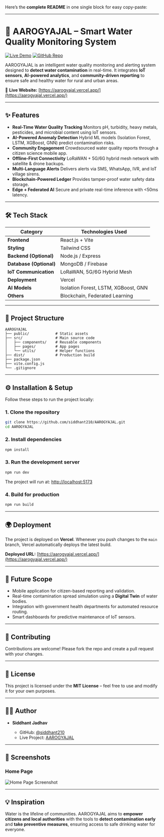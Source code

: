 Here’s the **complete README** in one single block for easy copy-paste:

---

# 🌊 AAROGYAJAL – Smart Water Quality Monitoring System

[![Live Demo](https://img.shields.io/badge/Live-Demo-blue)](https://aarogyajal.vercel.app/)
[![GitHub Repo](https://img.shields.io/badge/GitHub-Repo-black)](https://github.com/siddhant210/AAROGYAJAL)

AAROGYAJAL is an intelligent water quality monitoring and alerting system designed to **detect water contamination** in real-time.
It integrates **IoT sensors**, **AI-powered analytics**, and **community-driven reporting** to ensure safe and healthy water for rural and urban areas.

🚀 **Live Website:** [https://aarogyajal.vercel.app/](https://aarogyajal.vercel.app/)

---

## ✨ Features

* **Real-Time Water Quality Tracking**
  Monitors pH, turbidity, heavy metals, pesticides, and microbial content using IoT sensors.
* **AI-Powered Anomaly Detection**
  Hybrid ML models (Isolation Forest, LSTM, XGBoost, GNN) predict contamination risks.
* **Community Engagement**
  Crowdsourced water quality reports through a citizen science mobile app.
* **Offline-First Connectivity**
  LoRaWAN + 5G/6G hybrid mesh network with satellite & drone backups.
* **Multi-Language Alerts**
  Delivers alerts via SMS, WhatsApp, IVR, and IoT village sirens.
* **Blockchain-Powered Ledger**
  Provides tamper-proof water safety data storage.
* **Edge + Federated AI**
  Secure and private real-time inference with <50ms latency.

---

## 🛠️ Tech Stack

| **Category**            | **Technologies Used**                |
| ----------------------- | ------------------------------------ |
| **Frontend**            | React.js + Vite                      |
| **Styling**             | Tailwind CSS                         |
| **Backend (Optional)**  | Node.js / Express                    |
| **Database (Optional)** | MongoDB / Firebase                   |
| **IoT Communication**   | LoRaWAN, 5G/6G Hybrid Mesh           |
| **Deployment**          | Vercel                               |
| **AI Models**           | Isolation Forest, LSTM, XGBoost, GNN |
| **Others**              | Blockchain, Federated Learning       |

---

## 📂 Project Structure

```
AAROGYAJAL
├── public/            # Static assets
├── src/               # Main source code
│   ├── components/    # Reusable components
│   ├── pages/         # App pages
│   └── utils/         # Helper functions
├── dist/              # Production build
├── package.json
├── vite.config.js
└── .gitignore
```

---

## ⚙️ Installation & Setup

Follow these steps to run the project locally:

### **1. Clone the repository**

```bash
git clone https://github.com/siddhant210/AAROGYAJAL.git
cd AAROGYAJAL
```

### **2. Install dependencies**

```bash
npm install
```

### **3. Run the development server**

```bash
npm run dev
```

The project will run at:
[http://localhost:5173](http://localhost:5173)

### **4. Build for production**

```bash
npm run build
```

---

## 🌍 Deployment

The project is deployed on **Vercel**.
Whenever you push changes to the `main` branch, Vercel automatically deploys the latest build.

**Deployed URL:** [https://aarogyajal.vercel.app/](https://aarogyajal.vercel.app/)

---

## 🧪 Future Scope

* Mobile application for citizen-based reporting and validation.
* Real-time contamination spread simulation using a **Digital Twin** of water bodies.
* Integration with government health departments for automated resource routing.
* Smart dashboards for predictive maintenance of IoT sensors.

---

## 🤝 Contributing

Contributions are welcome!
Please fork the repo and create a pull request with your changes.

---

## 📜 License

This project is licensed under the **MIT License** – feel free to use and modify it for your own purposes.

---

## 👨‍💻 Author

* **Siddhant Jadhav**

  * GitHub: [@siddhant210](https://github.com/siddhant210)
  * Live Project: [AAROGYAJAL](https://aarogyajal.vercel.app/)

---

## 📸 Screenshots

### **Home Page**

![Home Page Screenshot](https://i.postimg.cc/8cPWDSvS/water-project-preview.png)

---

## 💡 Inspiration

Water is the lifeline of communities. AAROGYAJAL aims to **empower citizens and local authorities** with the tools to **detect contamination early** and **take preventive measures**, ensuring access to safe drinking water for everyone.
